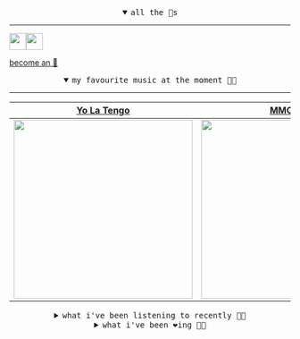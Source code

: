 <details open>

<summary align="center"><samp>all the 🥚s</samp></summary>
<hr />

<a href="https://github.com/pvinis"><img src="https://avatars.githubusercontent.com/u/100233?s=90&v=4" width="30" height="30" /><a href="https://github.com/maxPugh"><img src="https://avatars.githubusercontent.com/u/46350013?s=90&u=52a601eaa2d272b35477d096fe782ebf0a8a1f68&v=4" width="30" height="30" />

<samp><a href="https://github.com/bitttttten/bitttttten/stargazers">become an 🥚</a></samp>

</details>

<details open>

<summary align="center"><samp>my favourite music at the moment 🎵🎶</samp></summary>
<hr />

<!-- toc -->

| [Yo La Tengo](https://open.spotify.com/artist/5hAhrnb0Ch4ODwWu4tsbpi)                                                                                            | [MMOTHS](https://open.spotify.com/artist/0MLOZd8nYoXxHpOzDH0vXJ)                                                                                                 | [Bo Burnham](https://open.spotify.com/artist/2Waw2sSbqvAwK8NwACNjVo)                                                                                             | [Four Tet](https://open.spotify.com/artist/7Eu1txygG6nJttLHbZdQOh)                                                                                               |
| ---------------------------------------------------------------------------------------------------------------------------------------------------------------- | ---------------------------------------------------------------------------------------------------------------------------------------------------------------- | ---------------------------------------------------------------------------------------------------------------------------------------------------------------- | ---------------------------------------------------------------------------------------------------------------------------------------------------------------- |
| [<img src="https://i.scdn.co/image/ab6761610000e5eb8af7f1c6b6c6a743910e4ae7" width="320" height="auto">](https://open.spotify.com/artist/5hAhrnb0Ch4ODwWu4tsbpi) | [<img src="https://i.scdn.co/image/243e6ad5f1ed99d9c7bd5bfda7ace5698b7a3d7c" width="320" height="auto">](https://open.spotify.com/artist/0MLOZd8nYoXxHpOzDH0vXJ) | [<img src="https://i.scdn.co/image/ab6761610000e5eb30d9a4acdf8cd3e8c0ad39ab" width="320" height="auto">](https://open.spotify.com/artist/2Waw2sSbqvAwK8NwACNjVo) | [<img src="https://i.scdn.co/image/ab6761610000e5eb84e29d09b4917bec2700a0d7" width="320" height="auto">](https://open.spotify.com/artist/7Eu1txygG6nJttLHbZdQOh) |

<!-- tocstop -->

</details>

<details>

<summary align="center"><samp>what i've been listening to recently 🎵🎶</samp></summary>
<hr />

<!-- toc -->

| [Hard Walking Hanna<br />Jimmy Reed](https://open.spotify.com/track/3HyND8SXuQ43F39r5jFLCF)                                                                     | [Missing Moments<br />Anna Wall](https://open.spotify.com/track/5pRbMHyqdJFKr5ehDcqR5t)                                                                         | [Felt<br />Cloth](https://open.spotify.com/track/4ZYMSm3o3AO9U2fUPfrU6f)                                                                                        | [Blinding Lights<br />The Weeknd](https://open.spotify.com/track/0VjIjW4GlUZAMYd2vXMi3b)                                                                        |
| --------------------------------------------------------------------------------------------------------------------------------------------------------------- | --------------------------------------------------------------------------------------------------------------------------------------------------------------- | --------------------------------------------------------------------------------------------------------------------------------------------------------------- | --------------------------------------------------------------------------------------------------------------------------------------------------------------- |
| [<img src="https://i.scdn.co/image/497074abfa33d05b7a1d25353da3119a998caf3e" width="320" height="auto">](https://open.spotify.com/track/3HyND8SXuQ43F39r5jFLCF) | [<img src="https://i.scdn.co/image/ab6761610000e5eb40df6316268afb57ce1d4d4a" width="320" height="auto">](https://open.spotify.com/track/5pRbMHyqdJFKr5ehDcqR5t) | [<img src="https://i.scdn.co/image/ab6761610000e5eb48e00ec6a4460934c59ecf02" width="320" height="auto">](https://open.spotify.com/track/4ZYMSm3o3AO9U2fUPfrU6f) | [<img src="https://i.scdn.co/image/ab6761610000e5eb2f71b65ef483ed75a8b40437" width="320" height="auto">](https://open.spotify.com/track/0VjIjW4GlUZAMYd2vXMi3b) |

<!-- tocstop -->

</details>

<details>

<summary align="center"><samp>what i've been ❤️ing 🎵🎶</samp></summary>
<hr />

<!-- toc -->

| [Ascent<br />Max Cooper](https://open.spotify.com/album/5JuO2GgzgGLrF1Kz0l82Qk)                                                                                 | [my blood is your blood<br />Kevin Atwater](https://open.spotify.com/album/49S6LLg66JdeUSLkx1gSTY)                                                              | [Sais<br />Floating Points](https://open.spotify.com/album/3OwECAJvSnWASzC4HZpvHL)                                                                              | [Song for an Unborn Sun<br />Midwife](https://open.spotify.com/album/5RQRwaL260xB7XNuVdyzyC)                                                                    |
| --------------------------------------------------------------------------------------------------------------------------------------------------------------- | --------------------------------------------------------------------------------------------------------------------------------------------------------------- | --------------------------------------------------------------------------------------------------------------------------------------------------------------- | --------------------------------------------------------------------------------------------------------------------------------------------------------------- |
| [<img src="https://i.scdn.co/image/ab67616d0000b273f371510a6eab72b1fd7033bf" width="320" height="auto">](https://open.spotify.com/album/5JuO2GgzgGLrF1Kz0l82Qk) | [<img src="https://i.scdn.co/image/ab67616d0000b273a387536f6ec89586f0507d81" width="320" height="auto">](https://open.spotify.com/album/49S6LLg66JdeUSLkx1gSTY) | [<img src="https://i.scdn.co/image/ab67616d0000b27376d23bfbbb834996518d2771" width="320" height="auto">](https://open.spotify.com/album/3OwECAJvSnWASzC4HZpvHL) | [<img src="https://i.scdn.co/image/ab67616d0000b273de8c6cbe2380ea179ea8e3b5" width="320" height="auto">](https://open.spotify.com/album/5RQRwaL260xB7XNuVdyzyC) |

<!-- tocstop -->

</details>

